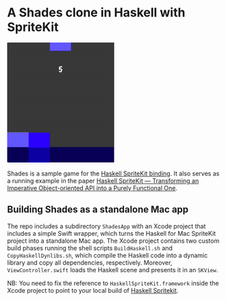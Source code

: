 # A Shades clone in Haskell with SpriteKit

![Shades Loop](https://raw.githubusercontent.com/gckeller/shades/master/images/ShadesLoop.gif)

Shades is a sample game for the [Haskell SpriteKit binding](https://github.com/mchakravarty/HaskellSpriteKit). It also serves as a running example in the paper [Haskell SpriteKit — Transforming an Imperative Object-oriented API into a Purely Functional One](http://www.cse.unsw.edu.au/~chak/papers/CK17.html).

## Building Shades as a standalone Mac app

The repo includes a subdirectory `ShadesApp` with an Xcode project that includes a simple Swift wrapper, which turns the Haskell for Mac SpriteKit project into a standalone Mac app. The Xcode project contains two custom build phases running the shell scripts `BuildHaskell.sh` and `CopyHaskellDynlibs.sh`, which compile the Haskell code into a dynamic library and copy all dependencies, respectively. Moreover, `ViewController.swift` loads the Haskell scene and presents it in an `SKView`.

NB: You need to fix the reference to `HaskellSpriteKit.framework` inside the Xcode project to point to your local build of [Haskell Spritekit](https://github.com/mchakravarty/HaskellSpriteKit).
